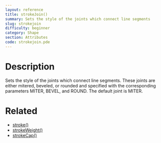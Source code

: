 ```yaml
---
layout: reference
title: strokeJoin()
summary: Sets the style of the joints which connect line segments
slug: strokejoin
difficulty: beginner
category: Shape
section: Attributes
code: strokejoin.pde
---
```


# Description

Sets the style of the joints which connect line segments. These joints are either mitered, beveled, or rounded and specified with the corresponding parameters MITER, BEVEL, and ROUND. The default joint is MITER. 
# Related

- [stroke()](stroke.html)
- [strokeWeight()](strokeweight.html)
- [strokeCap()](strokecap.html)
